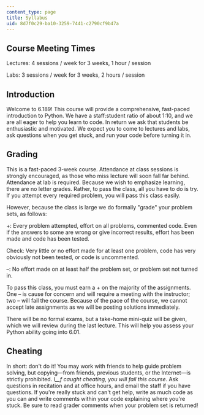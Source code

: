 ```yaml
---
content_type: page
title: Syllabus
uid: 8d7f0c29-ba10-3259-7441-c2790cf9b47a
---
```


Course Meeting Times
--------------------

Lectures: 4 sessions / week for 3 weeks, 1 hour / session

Labs: 3 sessions / week for 3 weeks, 2 hours / session

Introduction
------------

Welcome to 6.189! This course will provide a comprehensive, fast-paced introduction to Python. We have a staff:student ratio of about 1:10, and we are all eager to help you learn to code. In return we ask that students be enthusiastic and motivated. We expect you to come to lectures and labs, ask questions when you get stuck, and run your code before turning it in.

Grading
-------

This is a fast-paced 3-week course. Attendance at class sessions is strongly encouraged, as those who miss lecture will soon fall far behind. Attendance at lab is required. Because we wish to emphasize learning, there are no letter grades. Rather, to pass the class, all you have to do is try. If you attempt every required problem, you will pass this class easily.

However, because the class is large we do formally "grade" your problem sets, as follows:

+: Every problem attempted, effort on all problems, commented code. Even if the answers to some are wrong or give incorrect results, effort has been made and code has been tested.

Check: Very little or no effort made for at least one problem, code has very obviously not been tested, or code is uncommented.

–: No effort made on at least half the problem set, or problem set not turned in.

To pass this class, you must earn a + on the majority of the assignments. One – is cause for concern and will require a meeting with the instructor; two – will fail the course. Because of the pace of the course, we cannot accept late assignments as we will be posting solutions immediately.

There will be no formal exams, but a take-home mini-quiz will be given, which we will review during the last lecture. This will help you assess your Python ability going into 6.01.

Cheating
--------

In short: don't do it! You may work with friends to help guide problem solving, but copying—from friends, previous students, or the Internet—is strictly prohibited. _I__f caught cheating, you will fail this course_. Ask questions in recitation and at office hours, and email the staff if you have questions. If you're really stuck and can't get help, write as much code as you can and write comments within your code explaining where you're stuck. Be sure to read grader comments when your problem set is returned!